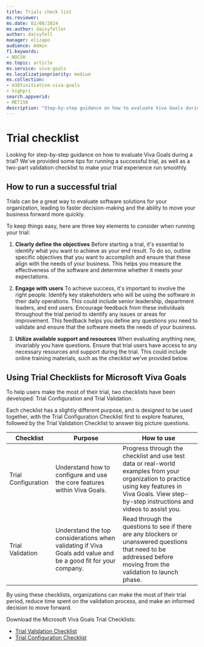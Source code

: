 ```yaml
---
title: Trials check list
ms.reviewer: 
ms.date: 02/08/2024
ms.author: daisyfeller
author: daisyfell
manager: elizapo
audience: Admin
f1.keywords:
- NOCSH
ms.topic: article
ms.service: viva-goals
ms.localizationpriority: medium
ms.collection:  
- m365initiative-viva-goals
- highpri  
search.appverid:
- MET150
description: "Step-by-step guidance on how to evaluate Viva Goals during a trial."
---
```


# Trial checklist

Looking for step-by-step guidance on how to evaluate Viva Goals during a trial? We've provided some tips for running a successful trial, as well as a two-part validation checklist to make your trial experience run smoothly. 

## How to run a successful trial

Trials can be a great way to evaluate software solutions for your organization, leading to faster decision-making and the ability to move your business forward more quickly. 

To keep things easy, here are three key elements to consider when running your trial: 

1. **Clearly define the objectives** 
 Before starting a trial, it's essential to identify what you want to achieve as your end result. To do so, outline specific objectives that you want to accomplish and ensure that these align with the needs of your business. This helps you measure the effectiveness of the software and determine whether it meets your expectations. 

2. **Engage with users**
 To achieve success, it's important to involve the right people. Identify key stakeholders who will be using the software in their daily operations. This could include senior leadership, department leaders, and end users. Encourage feedback from these individuals throughout the trial period to identify any issues or areas for improvement. This feedback helps you define any questions you need to validate and ensure that the software meets the needs of your business. 

3. **Utilize available support and resources**
 When evaluating anything new, invariably you have questions. Ensure that trial users have access to any necessary resources and support during the trial. This could include online training materials, such as the checklist we’ve provided below. 

## Using Trial Checklists for Microsoft Viva Goals

To help users make the most of their trial, two checklists have been developed: Trial Configuration and Trial Validation. 

Each checklist has a slightly different purpose, and is designed to be used together, with the Trial Configuration Checklist first to explore features, followed by the Trial Validation Checklist to answer big picture questions. 


|Checklist   |Purpose  |How to use   |
|---------|---------|---------|
|Trial Configuration      |Understand how to configure and use the core features within Viva Goals.          |Progress through the checklist and use test data or real-world examples from your organization to practice using key features in Viva Goals. View step-by-step instructions and videos to assist you.          |
|Trial Validation      |Understand the top considerations when validating if Viva Goals add value and be a good fit for your company.          |Read through the questions to see if there are any blockers or unanswered questions that need to be addressed before moving from the validation to launch phase.          |

By using these checklists, organizations can make the most of their trial period, reduce time spent on the validation process, and make an informed decision to move forward. 

Download the Microsoft Viva Goals Trial Checklists:

- [Trial Validation Checklist](https://adoption.microsoft.com/files/viva/goals/Microsoft-Viva-Goals-Trial-Validation-Checklist.pdf)
- [Trial Configuration Checklist](https://adoption.microsoft.com/files/viva/goals/Microsoft-Viva-Goals-Trial-Configuration-Checklist.pdf)
